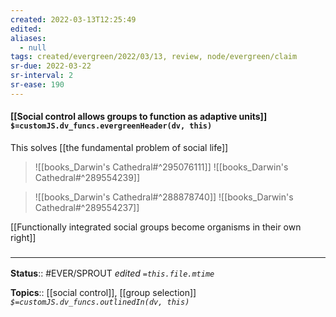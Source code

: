 ```yaml
---
created: 2022-03-13T12:25:49 
edited: 
aliases:
  - null
tags: created/evergreen/2022/03/13, review, node/evergreen/claim
sr-due: 2022-03-22
sr-interval: 2
sr-ease: 190
---
```


#### [[Social control allows groups to function as adaptive units]] `$=customJS.dv_funcs.evergreenHeader(dv, this)`

This solves [[the fundamental problem of social life]]

> ![[books_Darwin's Cathedral#^295076111]]
> ![[books_Darwin's Cathedral#^289554239]]


> ![[books_Darwin's Cathedral#^288878740]]
> ![[books_Darwin's Cathedral#^289554237]]



[[Functionally integrated social groups become organisms in their own right]]
### <hr class="footnote"/>

**Status**:: #EVER/SPROUT
*edited `=this.file.mtime`*

**Topics**:: [[social control]], [[group selection]]
*`$=customJS.dv_funcs.outlinedIn(dv, this)`*
